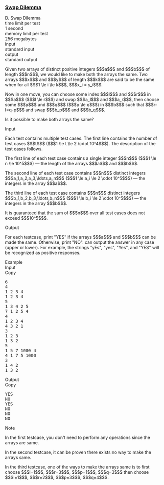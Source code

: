 <h3><a href="https://codeforces.com/contest/1983/problem/D" target="_blank" rel="noopener noreferrer">Swap Dilemma</a></h3>

<div class="header"><div class="title">D. Swap Dilemma</div><div class="time-limit"><div class="property-title">time limit per test</div>1 second</div><div class="memory-limit"><div class="property-title">memory limit per test</div>256 megabytes</div><div class="input-file input-standard"><div class="property-title">input</div>standard input</div><div class="output-file output-standard"><div class="property-title">output</div>standard output</div></div><div><p>Given two arrays of distinct positive integers $$$a$$$ and $$$b$$$ of length $$$n$$$, we would like to make both the arrays the same. Two arrays $$$x$$$ and $$$y$$$ of length $$$k$$$ are said to be the same when for all $$$1 \le i \le k$$$, $$$x_i = y_i$$$.</p><p>Now in one move, you can choose some index $$$l$$$ and $$$r$$$ in $$$a$$$ ($$$l \le r$$$) and swap $$$a_l$$$ and $$$a_r$$$, then choose some $$$p$$$ and $$$q$$$ ($$$p \le q$$$) in $$$b$$$ such that $$$r-l=q-p$$$ and swap $$$b_p$$$ and $$$b_q$$$.</p><p>Is it possible to make both arrays the same?</p></div><div class="input-specification"><div class="section-title">Input</div><p>Each test contains multiple test cases. The first line contains the number of test cases $$$t$$$ ($$$1 \le t \le 2 \cdot 10^4$$$). The description of the test cases follows.</p><p>The first line of each test case contains a single integer $$$n$$$ ($$$1 \le n \le 10^5$$$) — the length of the arrays $$$a$$$ and $$$b$$$.</p><p>The second line of each test case contains $$$n$$$ distinct integers $$$a_1,a_2,a_3,\ldots,a_n$$$ ($$$1 \le a_i \le 2 \cdot 10^5$$$) — the integers in the array $$$a$$$.</p><p>The third line of each test case contains $$$n$$$ distinct integers $$$b_1,b_2,b_3,\ldots,b_n$$$ ($$$1 \le b_i \le 2 \cdot 10^5$$$) — the integers in the array $$$b$$$.</p><p>It is guaranteed that the sum of $$$n$$$ over all test cases does not exceed $$$10^5$$$.</p></div><div class="output-specification"><div class="section-title">Output</div><p>For each testcase, print "<span class="tex-font-style-tt">YES</span>" if the arrays $$$a$$$ and $$$b$$$ can be made the same. Otherwise, print "<span class="tex-font-style-tt">NO</span>". can output the answer in any case (upper or lower). For example, the strings "<span class="tex-font-style-tt">yEs</span>", "<span class="tex-font-style-tt">yes</span>", "<span class="tex-font-style-tt">Yes</span>", and "<span class="tex-font-style-tt">YES</span>" will be recognized as positive responses.</p></div><div class="sample-tests"><div class="section-title">Example</div><div class="sample-test"><div class="input"><div class="title">Input<div title="Copy" data-clipboard-target="#id009951426370721572" id="id002930447726410538" class="input-output-copier">Copy</div></div><pre id="id009951426370721572"><div class="test-example-line test-example-line-even test-example-line-0">6</div><div class="test-example-line test-example-line-odd test-example-line-1">4</div><div class="test-example-line test-example-line-odd test-example-line-1">1 2 3 4</div><div class="test-example-line test-example-line-odd test-example-line-1">1 2 3 4</div><div class="test-example-line test-example-line-even test-example-line-2">5</div><div class="test-example-line test-example-line-even test-example-line-2">1 3 4 2 5</div><div class="test-example-line test-example-line-even test-example-line-2">7 1 2 5 4</div><div class="test-example-line test-example-line-odd test-example-line-3">4</div><div class="test-example-line test-example-line-odd test-example-line-3">1 2 3 4</div><div class="test-example-line test-example-line-odd test-example-line-3">4 3 2 1</div><div class="test-example-line test-example-line-even test-example-line-4">3</div><div class="test-example-line test-example-line-even test-example-line-4">1 2 3</div><div class="test-example-line test-example-line-even test-example-line-4">1 3 2</div><div class="test-example-line test-example-line-odd test-example-line-5">5</div><div class="test-example-line test-example-line-odd test-example-line-5">1 5 7 1000 4</div><div class="test-example-line test-example-line-odd test-example-line-5">4 1 7 5 1000</div><div class="test-example-line test-example-line-even test-example-line-6">3</div><div class="test-example-line test-example-line-even test-example-line-6">1 4 2</div><div class="test-example-line test-example-line-even test-example-line-6">1 3 2</div></pre></div><div class="output"><div class="title">Output<div title="Copy" data-clipboard-target="#id00354517213543038" id="id003057624546402372" class="input-output-copier">Copy</div></div><pre id="id00354517213543038">YES
NO
YES
NO
NO
NO
</pre></div></div></div><div class="note"><div class="section-title">Note</div><p>In the first testcase, you don't need to perform any operations since the arrays are same.</p><p>In the second testcase, it can be proven there exists no way to make the arrays same.</p><p>In the third testcase, one of the ways to make the arrays same is to first choose $$$l=1$$$, $$$r=3$$$, $$$p=1$$$, $$$q=3$$$ then choose $$$l=1$$$, $$$r=2$$$, $$$p=3$$$, $$$q=4$$$.</p></div>